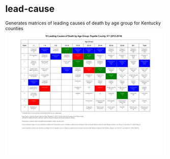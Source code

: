 # lead-cause
Generates matrices of leading causes of death by age group for Kentucky counties
![](images/lead_cause_fayette_2012_2014.PNG)
